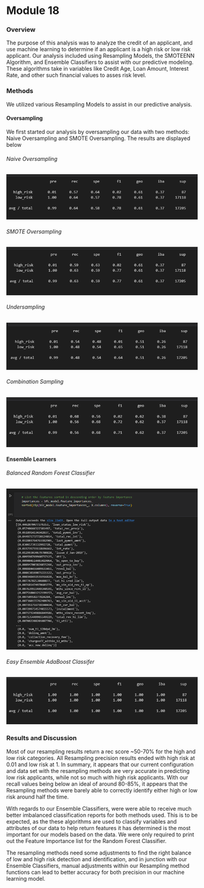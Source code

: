 # Module 18

### Overview
The purpose of this analysis was to analyze the credit of an applicant, and use machine learning to determine if an applicant is a high risk or low risk applicant. Our analysis included using Resampling Models, the SMOTEENN Algorithm, and Ensemble Classifiers to assist with our predictive modeling. These algorithms take in variables like Credit Age, Loan Amount, Interest Rate, and other such financial values to asses risk level.

### Methods
We utilized various Resampling Models to assist in our predictive analysis.

#### Oversampling
We first started our analysis by oversampling our data with two methods: Naive Oversampling and SMOTE Oversampling. The results are displayed below

###### Naive Oversampling
![alt_1](ss01.PNG)

###### SMOTE Oversampling
![alt_2](ss02.PNG)

###### Undersampling
![alt_3](ss03.PNG)

###### Combination Sampling
![alt_4](ss04.PNG)

#### Ensemble Learners

###### Balanced Random Forest Classifier
![alt_5](ss05.PNG)

###### Easy Ensemble AdaBoost Classifer
![alt_6](ss06.PNG)

### Results and Discussion

Most of our resampling results return a rec score ~50-70% for the high and low risk categories. All Resampling precision results ended with high risk at 0.01 and low risk at 1. In summary, it appears that our current configuration and data set with the resampling methods are very accurate in predicting low risk applicants, while not so much with high risk applicants. With our recall values being below an ideal of around 80-85%, it appears that the Resampling methods were barely able to correctly identify either high or low risk around half the time.

With regards to our Ensemble Classifiers, were were able to receive much better imbalanced classification reports for both methods used. This is to be expected, as the these algorithms are used to classify variables and attributes of our data to help return features it has determined is the most important for our models based on the data. We were only required to print out the Feature Importance list for the Random Forest Classifier.

The resampling methods need some adjustments to find the right balance of low and high risk detection and identification, and in junction with our Ensemble Classifiers, manual adjustments within our Resampling method functions can lead to better accuracy for both precision in our machine learning model.